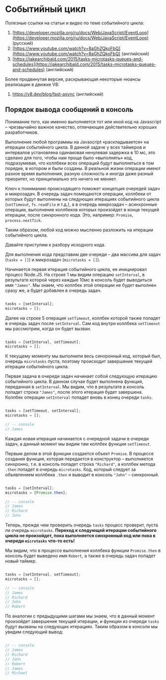 # Событийный цикл

Полезные ссылки на статьи и видео по теме событийного цикла:

1. [https://developer.mozilla.org/ru/docs/Web/JavaScript/EventLoop](https://developer.mozilla.org/ru/docs/Web/JavaScript/EventLoop) (русский)
1. [https://www.youtube.com/watch?v=8aGhZQkoFbQ](https://www.youtube.com/watch?v=8aGhZQkoFbQ) (английский)
1. [https://jakearchibald.com/2015/tasks-microtasks-queues-and-schedules](https://jakearchibald.com/2015/tasks-microtasks-queues-and-schedules) (английский)

Более продвинутая версия, раскрывающая некоторые нюансы реализации в движке V8:

1. https://v8.dev/blog/fast-async (английский)

## Порядок вывода сообщений в консоль

Понимание того, как именно выполняется тот или иной код на Javascript – чрезвычайно важное
качество, отличающее действительно хороших разработчиков.

Выполнение любой программы на Javascript «раскладывается» на итерации событийного цикла.
В данной задаче у всех таймеров и интервалов установлена одинаковая ненулевая задержка в 10 мс,
это сделано для того, чтобы нам проще было «выполнять» код, подразумевая,
что коллбеки всех операций будут выполняться в том порядке, в котором и были созданы.
В реальной жизни операции имеют разное время выполнения, разную сложность и иногда даже разный
приоритет, но принципиально это ничего не меняет.

Ключ к пониманию происходящего поможет концепция очередей задач и микрозадач.
В очередь задач помещаются операции, коллбеки от которых будут выполнены на следующих итерациях
событийного цикла (`setTimeout`, `fs.readFile` и т.д.), а в очередь микрозадач – асинхронные
операции, выполнение коллбеков которых произойдет в конце текущей итерации, после синхронного кода.
Это, например: `Promise`, `process.nextTick`.

Таким образом, любой код можно мысленно разложить на итерации событийного цикла.

Давайте приступим к разбору исходного кода.

Для выполнения кода представим две очереди – два массива для задач (`tasks = []`)
и микрозадач (`microtasks = []`).

Начинается первая итерация событийного цикла, ее инициировал процесс Node.JS.
На строке 1 мы видим операцию `setInterval`, в результате которой через каждые 10мс
в консоль будет выводиться имя `"James"`. Мы знаем, что коллбек этой операции не будет выполнен
сразу же, а будет добавлен в очередь задач.

```js

tasks = [setInterval];
microtasks = [];

```

Далее на строке 5 операция `setTimeout`, коллбек которой также попадет в очередь задач
после `setInterval`. Сам код внутри коллбека `setTimeout` мы рассмотрим, когда он будет вызван.

```js

tasks = [setInterval, setTimeout];
microtasks = [];

```

К текущему моменту мы выполнили весь синхронный код, который был, очередь `microtasks` пуста,
поэтому происходит завершение текущей итерации событийного цикла.

Первая задача в очереди задач начинает собой следующую итерацию событийного цикла.
В данном случае будет выполнена функция, переданная в `setInterval`.
Мы видим, что в результате в консоль попадет строка `"James"`, после этого итерация
будет завершена. Коллбек операции `setInterval` попадет вновь в конец
очереди `tasks`.

```js

tasks = [setTimeout, setInterval];
microtasks = [];

// -- console
// James

```

Каждая новая итерация начинается с очередной задачи в очереди задач,
а данный момент мы видим там коллбек функции `setTimeout`.

Первым делом в этой функции создается объект `Promise`. В процессе создания функция,
которая передается в конструктор – выполняется синхронно, т.е. в консоль попадет строка `"Richard"`,
а коллбек метода `.then` попадет в очередь `microtasks`. Код, который следует
за объявлением коллбека `.then` и выводит в консоль `"John"` – синхронный.

```js

tasks = [setInterval];
microtasks = [Promise.then];

// -- console
// James
// Richard
// John

```

Теперь, прежде чем проверить очередь `tasks` процесс проверит, пуста ли очередь `microtasks`.
**Переход к следующей итерации событийного цикла не произойдет, пока выполняется синхронный код
или пока в очереди `microtasks` что-то есть!**

Мы видим, что в процессе выполнения коллбека функции `Promise.then` в консоль будет выведено
имя `Robert`, а также в очередь задач попадет новый таймер.

```js

tasks = [setInterval, setTimeout];
microtasks = [];

// -- console
// James
// Richard
// John
// Robert

```

По аналогии с предыдущими шагами мы знаем, что в данный момент произойдет завершение
текущей итерации, и функции из очереди `tasks` будут вызваны на следующих итерациях.
Таким образом в консоли мы увидим следующий вывод:

```js

// -- console
// James
// Richard
// John
// Robert
// James
// Michael

```
